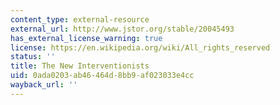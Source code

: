 ```yaml
---
content_type: external-resource
external_url: http://www.jstor.org/stable/20045493
has_external_license_warning: true
license: https://en.wikipedia.org/wiki/All_rights_reserved
status: ''
title: The New Interventionists
uid: 0ada0203-ab46-464d-8bb9-af023033e4cc
wayback_url: ''
---
```

